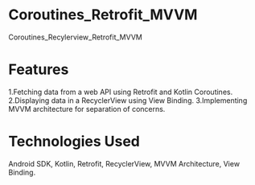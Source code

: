 # Coroutines_Retrofit_MVVM
Coroutines_Recylerview_Retrofit_MVVM

# Features
1.Fetching data from a web API using Retrofit and Kotlin Coroutines.
2.Displaying data in a RecyclerView using View Binding.
3.Implementing MVVM architecture for separation of concerns.

# Technologies Used
Android SDK,
Kotlin,
Retrofit,
RecyclerView,
MVVM Architecture,
View Binding.
